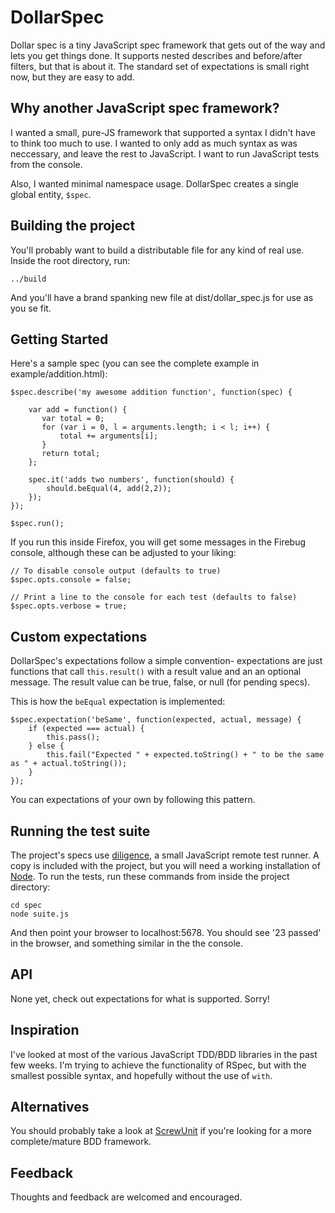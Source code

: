 DollarSpec
==========

Dollar spec is a tiny JavaScript spec framework that gets out of the way and lets you get things done. It supports nested describes and before/after filters, but that is about it. The standard set of expectations is small right now, but they are easy to add.

## Why another JavaScript spec framework?

I wanted a small, pure-JS framework that supported a syntax I didn't have to think too much to use. I wanted to only add as much syntax as was neccessary, and leave the rest to JavaScript. I want to run JavaScript tests from the console.

Also, I wanted minimal namespace usage. DollarSpec creates a single global entity, <code>$spec</code>.

## Building the project

You'll probably want to build a distributable file for any kind of real use. Inside the root directory, run:

    ../build
    
And you'll have a brand spanking new file at dist/dollar_spec.js for use as you se fit.

## Getting Started

Here's a sample spec (you can see the complete example in example/addition.html):

    $spec.describe('my awesome addition function', function(spec) {
        
        var add = function() {
           var total = 0;
           for (var i = 0, l = arguments.length; i < l; i++) {
               total += arguments[i];
           }
           return total;
        };
    
        spec.it('adds two numbers', function(should) {
            should.beEqual(4, add(2,2));
        });
    });
    
    $spec.run();
    
If you run this inside Firefox, you will get some messages in the Firebug console, although these can be adjusted to your liking:

    // To disable console output (defaults to true)
    $spec.opts.console = false;

    // Print a line to the console for each test (defaults to false)
    $spec.opts.verbose = true;

## Custom expectations

DollarSpec's expectations follow a simple convention- expectations are just functions that call <code>this.result()</code> with a result value and an an optional message. The result value can be true, false, or null (for pending specs).

This is how the <code>beEqual</code> expectation is implemented:

    $spec.expectation('beSame', function(expected, actual, message) {
        if (expected === actual) {
            this.pass();
        } else {
            this.fail("Expected " + expected.toString() + " to be the same as " + actual.toString());
        }
    });
    
You can expectations of your own by following this pattern.

## Running the test suite

The project's specs use [diligence](http://github.com/jim/diligence), a small JavaScript remote test runner. A copy is included with the project, but you will need a working installation of [Node](http://tinyclouds.org/node/). To run the tests, run these commands from inside the project directory:

    cd spec
    node suite.js
    
And then point your browser to localhost:5678. You should see '23 passed' in the browser, and something similar in the the console.

## API

None yet, check out expectations for what is supported. Sorry!

## Inspiration

I've looked at most of the various JavaScript TDD/BDD libraries in the past few weeks. I'm trying to achieve the functionality of RSpec, but with the smallest possible syntax, and hopefully without the use of <code>with</code>.

## Alternatives

You should probably take a look at [ScrewUnit](http://github.com/nathansobo/screw-unit/tree/master) if you're looking for a more complete/mature BDD framework.

## Feedback

Thoughts and feedback are welcomed and encouraged.